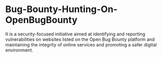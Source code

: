 # Bug-Bounty-Hunting-On-OpenBugBounty
It is a security-focused initiative aimed at identifying and reporting vulnerabilities on websites listed on the Open Bug Bounty platform and  maintaining the integrity of online services and promoting a safer digital environment.
